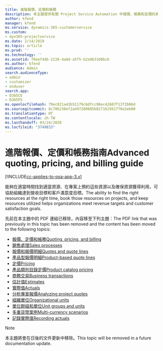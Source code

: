 ```yaml
---
title: 進階報價、定價和帳務
description: 本主題提供有關 Project Service Automation 中報價、帳務和定價的資訊。
author: kfend
manager: kfend
ms.service: dynamics-365-customerservice
ms.custom:
- dyn365-projectservice
ms.date: 2/14/2019
ms.topic: article
ms.prod: ''
ms.technology: ''
ms.assetid: f8eef4db-2226-4a8d-a5f5-b2a9633d0bcb
ms.author: kfend
audience: Admin
search.audienceType:
- admin
- customizer
- enduser
search.app:
- D365CE
- D365PS
ms.openlocfilehash: 79ec021a43b51179c6dfcc98ec42687f1372b06d
ms.sourcegitcommit: 8c786230ef2a497280885b827162561776e2eb00
ms.translationtype: HT
ms.contentlocale: zh-TW
ms.lasthandoff: 03/24/2020
ms.locfileid: "3749833"
---
```

# <a name="advanced-quoting-pricing-and-billing-guide"></a><span data-ttu-id="69bd5-103">進階報價、定價和帳務指南</span><span class="sxs-lookup"><span data-stu-id="69bd5-103">Advanced quoting, pricing, and billing guide</span></span>

[!INCLUDE[cc-applies-to-psa-app-3.x](../../includes/cc-applies-to-psa-app-3x.md)]

<span data-ttu-id="69bd5-104">能夠在適當時間找到適當資源、在專案上預約這些資源以及確保資源獲得利用，可協助組織達到營收目標和客戶滿意度目標。</span><span class="sxs-lookup"><span data-stu-id="69bd5-104">The ability to find the right resources at the right time, book those resources on projects, and keep resources utilized helps organizations meet revenue targets and customer satisfaction goals.</span></span> 

<span data-ttu-id="69bd5-105">先前在本主題中的 PDF 連結已移除，內容移至下列主題：</span><span class="sxs-lookup"><span data-stu-id="69bd5-105">The PDF link that was previously in this topic has been removed and the content has been moved to the following topics:</span></span>

- [<span data-ttu-id="69bd5-106">報價、定價和帳務</span><span class="sxs-lookup"><span data-stu-id="69bd5-106">Quoting, pricing, and billing</span></span>](../quote-bill-price.md)
- [<span data-ttu-id="69bd5-107">銷售處理</span><span class="sxs-lookup"><span data-stu-id="69bd5-107">Sales processes</span></span>](../basic-sales-process.md)
- [<span data-ttu-id="69bd5-108">報價和報價明細</span><span class="sxs-lookup"><span data-stu-id="69bd5-108">Quotes and quote lines</span></span>](../basic-quote-lines.md)
- [<span data-ttu-id="69bd5-109">產品型報價明細</span><span class="sxs-lookup"><span data-stu-id="69bd5-109">Product-based quote lines</span></span>](../product-based-quote-lines.md)
- [<span data-ttu-id="69bd5-110">定價</span><span class="sxs-lookup"><span data-stu-id="69bd5-110">Pricing</span></span>](../basic-pricing.md)
- [<span data-ttu-id="69bd5-111">產品類別目錄定價</span><span class="sxs-lookup"><span data-stu-id="69bd5-111">Product catalog pricing</span></span>](../product-catalog-pricing.md)
- [<span data-ttu-id="69bd5-112">商務交易</span><span class="sxs-lookup"><span data-stu-id="69bd5-112">Business transactions</span></span>](../basic-business-transactions.md)
- [<span data-ttu-id="69bd5-113">估計值</span><span class="sxs-lookup"><span data-stu-id="69bd5-113">Estimates</span></span>](../estimates.md)
- [<span data-ttu-id="69bd5-114">實際值</span><span class="sxs-lookup"><span data-stu-id="69bd5-114">Actuals</span></span>](../actuals.md)
- [<span data-ttu-id="69bd5-115">分析專案報價</span><span class="sxs-lookup"><span data-stu-id="69bd5-115">Analyzing project quotes</span></span>](../basic-analyzing-quotes.md)
- [<span data-ttu-id="69bd5-116">組織單位</span><span class="sxs-lookup"><span data-stu-id="69bd5-116">Organizational units</span></span>](../advanced-organizational.md)
- [<span data-ttu-id="69bd5-117">單位群組和單位</span><span class="sxs-lookup"><span data-stu-id="69bd5-117">Unit groups and units</span></span>](../advanced-units.md)
- [<span data-ttu-id="69bd5-118">多重貨幣案例</span><span class="sxs-lookup"><span data-stu-id="69bd5-118">Multi-currency scenarios</span></span>](../advanced-currency.md)
- [<span data-ttu-id="69bd5-119">記錄實際值</span><span class="sxs-lookup"><span data-stu-id="69bd5-119">Recording actuals</span></span>](../advanced-actuals.md)

> [!NOTE]
> <span data-ttu-id="69bd5-120">本主題將會在日後的文件更新中移除。</span><span class="sxs-lookup"><span data-stu-id="69bd5-120">This topic will be removed in a future documentation update.</span></span> 
